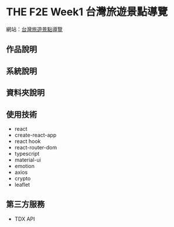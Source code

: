 # THE F2E Week1 台灣旅遊景點導覽

網站：[台灣旅遊景點導覽](https://yiminprogram.github.io/2021-the-f2e-week-1/)

## 作品說明

## 系統說明

## 資料夾說明

## 使用技術

- react
- create-react-app
- react hook
- react-router-dom
- typescript
- material-ui
- emotion
- axios
- crypto
- leaflet

## 第三方服務

- TDX API
